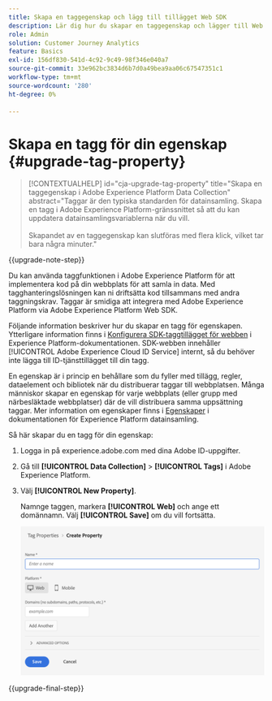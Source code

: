 ```yaml
---
title: Skapa en taggegenskap och lägg till tillägget Web SDK
description: Lär dig hur du skapar en taggegenskap och lägger till Web SDK-tillägget
role: Admin
solution: Customer Journey Analytics
feature: Basics
exl-id: 156df830-541d-4c92-9c49-98f346e040a7
source-git-commit: 33e962bc3834d6b7d0a49bea9aa06c67547351c1
workflow-type: tm+mt
source-wordcount: '280'
ht-degree: 0%

---
```


# Skapa en tagg för din egenskap {#upgrade-tag-property}

<!-- markdownlint-disable MD034 -->

>[!CONTEXTUALHELP]
>id="cja-upgrade-tag-property"
>title="Skapa en taggegenskap i Adobe Experience Platform Data Collection"
>abstract="Taggar är den typiska standarden för datainsamling. Skapa en tagg i Adobe Experience Platform-gränssnittet så att du kan uppdatera datainsamlingsvariablerna när du vill.<br><br>Skapandet av en taggegenskap kan slutföras med flera klick, vilket tar bara några minuter."

<!-- markdownlint-enable MD034 -->

{{upgrade-note-step}}

Du kan använda taggfunktionen i Adobe Experience Platform för att implementera kod på din webbplats för att samla in data. Med tagghanteringslösningen kan ni driftsätta kod tillsammans med andra taggningskrav. Taggar är smidiga att integrera med Adobe Experience Platform via Adobe Experience Platform Web SDK.

Följande information beskriver hur du skapar en tagg för egenskapen. Ytterligare information finns i [Konfigurera SDK-taggtillägget för webben](https://experienceleague.adobe.com/sv/docs/experience-platform/tags/extensions/client/web-sdk/web-sdk-extension-configuration) i Experience Platform-dokumentationen. SDK-webben innehåller [!UICONTROL Adobe Experience Cloud ID Service] internt, så du behöver inte lägga till ID-tjänsttillägget till din tagg.

En egenskap är i princip en behållare som du fyller med tillägg, regler, dataelement och bibliotek när du distribuerar taggar till webbplatsen. Många människor skapar en egenskap för varje webbplats (eller grupp med närbesläktade webbplatser) där de vill distribuera samma uppsättning taggar. Mer information om egenskaper finns i [Egenskaper](https://experienceleague.adobe.com/sv/docs/experience-platform/tags/admin/companies-and-properties) i dokumentationen för Experience Platform datainsamling.

Så här skapar du en tagg för din egenskap:

1. Logga in på experience.adobe.com med dina Adobe ID-uppgifter.

1. Gå till **[!UICONTROL Data Collection]** > **[!UICONTROL Tags]** i Adobe Experience Platform.

1. Välj **[!UICONTROL New Property]**.

   Namnge taggen, markera **[!UICONTROL Web]** och ange ett domännamn. Välj **[!UICONTROL Save]** om du vill fortsätta.

   ![Skapa en egenskap](assets/create-property.png)

{{upgrade-final-step}}
